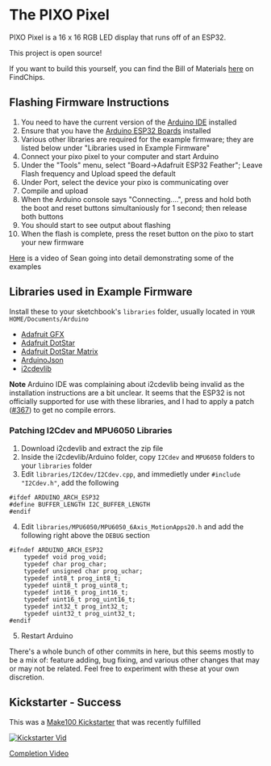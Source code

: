 # The PIXO Pixel
PIXO Pixel is a 16 x 16 RGB LED display that runs off of an ESP32.

This project is open source! 

If you want to build this yourself, you can find the Bill of Materials [here](https://www.findchips.com/org/10-open-hardware/list/85998-pixo-pixel-esp-board-and-led-board) on FindChips.

## Flashing Firmware Instructions
1. You need to have the current version of the [Arduino IDE](https://arduino.cc) installed
2. Ensure that you have the [Arduino ESP32 Boards](https://github.com/espressif/arduino-esp32) installed
3. Various other libraries are required for the example firmware; they are listed below under "Libraries used in Example Firmware"
4. Connect your pixo pixel to your computer and start Arduino
5. Under the "Tools" menu, select "Board->Adafruit ESP32 Feather"; Leave Flash frequency and Upload speed the default
6. Under Port, select the device your pixo is communicating over
7. Compile and upload
8. When the Arduino console says "Connecting....", press and hold both the boot and reset buttons simultaniously for 1 second; then release both buttons
9. You should start to see output about flashing
10. When the flash is complete, press the reset button on the pixo to start your new firmware

[Here](https://youtu.be/dVT4Nei8qHg) is a video of Sean going into detail demonstrating some of the examples

## Libraries used in Example Firmware
Install these to your sketchbook's `libraries` folder, usually located in `YOUR HOME/Documents/Arduino`

* [Adafruit GFX](https://github.com/adafruit/Adafruit-GFX-Library)
* [Adafruit DotStar](https://github.com/adafruit/Adafruit_DotStar)
* [Adafruit DotStar Matrix](https://github.com/adafruit/Adafruit_DotStarMatrix)
* [ArduinoJson](https://github.com/bblanchon/ArduinoJson)
* [i2cdevlib](https://github.com/jrowberg/i2cdevlib)

**Note** Arduino IDE was complaining about i2cdevlib being invalid as the installation instructions are a bit unclear.
It seems that the ESP32 is not officially supported for use with these libraries, and I had to apply a patch ([#367](https://github.com/jrowberg/i2cdevlib/pull/367)) to get no compile errors.

### Patching I2Cdev and MPU6050 Libraries
1. Download i2cdevlib and extract the zip file
2. Inside the i2cdevlib/Arduino folder, copy `I2Cdev` and `MPU6050` folders to your `libraries` folder
3. Edit `libraries/I2Cdev/I2Cdev.cpp`, and immedietly under `#include "I2Cdev.h"`, add the following
```
#ifdef ARDUINO_ARCH_ESP32
#define BUFFER_LENGTH I2C_BUFFER_LENGTH
#endif
```
4. Edit `libraries/MPU6050/MPU6050_6Axis_MotionApps20.h` and add the following right above the `DEBUG` section
```
#ifndef ARDUINO_ARCH_ESP32
    typedef void prog_void;
    typedef char prog_char;
    typedef unsigned char prog_uchar;
    typedef int8_t prog_int8_t;
    typedef uint8_t prog_uint8_t;
    typedef int16_t prog_int16_t;
    typedef uint16_t prog_uint16_t;
    typedef int32_t prog_int32_t;
    typedef uint32_t prog_uint32_t;
#endif
```
5. Restart Arduino

There's a whole bunch of other commits in here, but this seems mostly to be a mix of: feature adding, bug fixing, and various other changes that may or may not be related. Feel free to experiment with these at your own discretion.

## Kickstarter - Success
This was a [Make100 Kickstarter](https://www.kickstarter.com/projects/idlehandsdev/pixo-pixel-an-esp32-based-iot-rgb-display-for-make) that was recently fulfilled

[![Kickstarter Vid](https://img.youtube.com/vi/XT5R4Tftu7k/0.jpg)](https://youtu.be/XT5R4Tftu7k)

[Completion Video](https://youtu.be/YA3uAYVbMNc)
